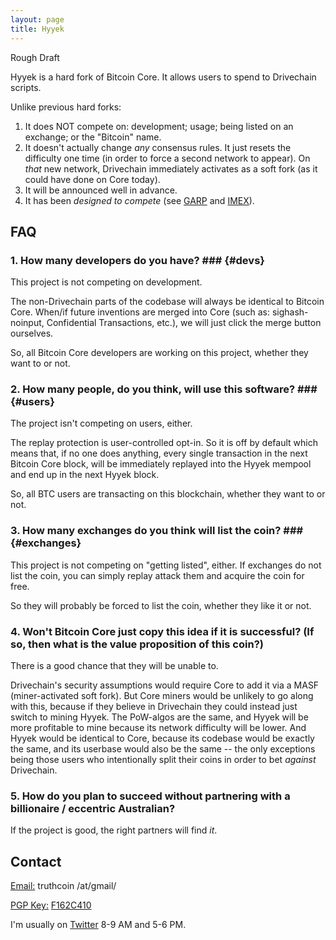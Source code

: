 ```yaml
---
layout: page
title: Hyyek
---
```


Rough Draft

Hyyek is a hard fork of Bitcoin Core. It allows users to spend to Drivechain scripts.

Unlike previous hard forks:

1. It does NOT compete on: development; usage; being listed on an exchange; or the "Bitcoin" name.
2. It doesn't actually change *any* consensus rules. It just resets the difficulty one time (in order to force a second network to appear). On *that* new network, Drivechain immediately activates as a soft fork (as it could have done on Core today).
3. It will be announced well in advance.
4. It has been *designed to compete* (see [GARP](http://www.truthcoin.info/blog/garp/) and [IMEX](http://www.truthcoin.info/blog/imex/)).

## FAQ

### 1. How many developers do you have? ### {#devs}

This project is not competing on development.

The non-Drivechain parts of the codebase will always be identical to Bitcoin Core. When/if future inventions are merged into Core (such as: sighash-noinput, Confidential Transactions, etc.), we will just click the merge button ourselves.

So, all Bitcoin Core developers are working on this project, whether they want to or not.

### 2. How many people, do you think, will use this software? ### {#users}

The project isn't competing on users, either.

The replay protection is user-controlled opt-in. So it is off by default which means that, if no one does anything, every single transaction in the next Bitcoin Core block, will be immediately replayed into the Hyyek mempool and end up in the next Hyyek block.

So, all BTC users are transacting on this blockchain, whether they want to or not.

### 3. How many exchanges do you think will list the coin? ### {#exchanges}

This project is not competing on "getting listed", either. If exchanges do not list the coin, you can simply replay attack them and acquire the coin for free.

So they will probably be forced to list the coin, whether they like it or not.

### 4. Won't Bitcoin Core just copy this idea if it is successful? (If so, then what is the value proposition of this coin?)

There is a good chance that they will be unable to.

Drivechain's security assumptions would require Core to add it via a MASF (miner-activated soft fork). But Core miners would be unlikely to go along with this, because if they believe in Drivechain they could instead just switch to mining Hyyek. The PoW-algos are the same, and Hyyek will be more profitable to mine because its network difficulty will be lower. And Hyyek would be identical to Core, because its codebase would be exactly the same, and its userbase would also be the same -- the only exceptions being those users who intentionally split their coins in order to bet *against* Drivechain.

### 5. How do you plan to succeed without partnering with a billionaire / eccentric Australian?

If the project is good, the right partners will find *it*.

<!--
### 5. Are Hard Forks Evil?

Opinions on them differ. [I've argued](http://www.truthcoin.info/blog/against-the-hard-fork/) that they set a horrible precendent. [Others](https://twitter.com/spencernoon/status/933135469520531456) have [different](https://www.youtube.com/watch?v=6-ms68Ircus) views.

-->

## Contact

<p><u>Email:</u> truthcoin /at/gmail/</p>
<p><u>PGP Key:</u> <a href="https://pgp.mit.edu/pks/lookup?op=get&search=0xAA4B3330F162C410">F162C410</a></p>
<p>I'm usually on <a href="https://twitter.com/Truthcoin">Twitter</a> 8-9 AM and 5-6 PM.</p>

